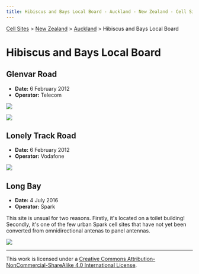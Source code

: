 ```yaml
---
title: Hibiscus and Bays Local Board - Auckland - New Zealand - Cell Sites
---
```


[Cell Sites](../../../) > [New Zealand](../../) > [Auckland](../) > Hibiscus and Bays Local Board

# Hibiscus and Bays Local Board

## Glenvar Road

* **Date:** 6 February 2012
* **Operator:** Telecom

![](https://f001.backblazeb2.com/file/CellSites/NZ/AUK/Hibiscus+and+Bays/20120206-132851.jpg)

![](https://f001.backblazeb2.com/file/CellSites/NZ/AUK/Hibiscus+and+Bays/20120206-132934.jpg)

## Lonely Track Road

* **Date:** 6 February 2012
* **Operator:** Vodafone

![](https://f001.backblazeb2.com/file/CellSites/NZ/AUK/Hibiscus+and+Bays/20120206-132108.jpg)

## Long Bay

* **Date:** 4 July 2016
* **Operator:** Spark

This site is unsual for two reasons. Firstly, it's located on a toilet building! Secondly, it's one of the few urban Spark cell sites that have not yet been converted from omnidirectional antenas to panel antennas.

![](https://f001.backblazeb2.com/file/CellSites/NZ/AUK/Hibiscus+and+Bays/20160704-131511.jpg)

---

This work is licensed under a [Creative Commons Attribution-NonCommercial-ShareAlike 4.0 International License](http://creativecommons.org/licenses/by-nc-sa/4.0/).
